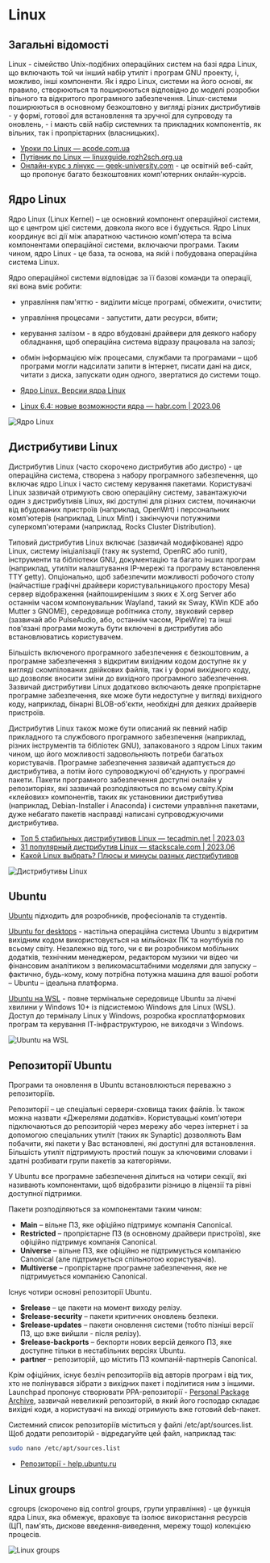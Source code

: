 # Linux

## Загальні відомості

Linux - сімейство Unix-подібних операційних систем на базі ядра Linux, що включають той чи інший набір утиліт і програм GNU проекту, і, можливо, інші компоненти. Як і ядро Linux, системи на його основі, як правило, створюються та поширюються відповідно до моделі розробки вільного та відкритого програмного забезпечення. Linux-системи поширюються в основному безкоштовно у вигляді різних дистрибутивів - у формі, готової для встановлення та зручної для супроводу та оновлень, - і мають свій набір системних та прикладних компонентів, як вільних, так і пропрієтарних (власницьких).

- [Уроки по Linux — acode.com.ua](https://acode.com.ua/linux-lessons/)
- [Путівник по Linux — linuxguide.rozh2sch.org.ua](https://linuxguide.rozh2sch.org.ua/)
- [Онлайн-курс з лінукс — geek-university.com](https://geek-university.com/linux-online-course/) - це освітній веб-сайт, що пропонує багато безкоштовних комп'ютерних онлайн-курсів.

## Ядро Linux

Ядро Linux (Linux Kernel) – це основний компонент операційної системи, що є центром цієї системи, довкола якого все і будується. Ядро Linux координує всі дії між апаратною частиною комп'ютера та всіма компонентами операційної системи, включаючи програми. Таким чином, ядро Linux - це база, та основа, на якій і побудована операційна система Linux.

Ядро операційної системи відповідає за її базові команди та операції, які вона вміє робити:

- управління пам'яттю - виділити місце програмі, обмежити, очистити;
- управління процесами - запустити, дати ресурси, вбити;
- керування залізом - в ядро вбудовані драйвери для деякого набору обладнання, щоб  операційна система відразу працювала на залозі;
- обмін інформацією між процесами, службами та програмами – щоб програми могли надсилати запити в інтернет, писати дані на диск, читати з диска, запускати один одного, звертатися до системи тощо.

- [Ядро Linux. Версии ядра Linux](https://ravesli.com/linux-kernel/)
- [Linux 6.4: новые возможности ядра — habr.com | 2023.06](https://habr.com/ru/companies/selectel/articles/744356/)

![Ядро Linux](./assets/linux.kernel.png)

## Дистрибутиви Linux

Дистрибутив Linux (часто скорочено дистрибутив або дистро) - це операційна система, створена з набору програмного забезпечення, що включає ядро Linux і часто систему керування пакетами. Користувачі Linux зазвичай отримують свою операційну систему, завантажуючи один з дистрибутивів Linux, які доступні для різних систем, починаючи від вбудованих пристроїв (наприклад, OpenWrt) і персональних комп'ютерів (наприклад, Linux Mint) і закінчуючи потужними суперкомп'ютерами (наприклад, Rocks Cluster Distribution).

Типовий дистрибутив Linux включає (зазвичай модифіковане) ядро Linux, систему ініціалізації (таку як systemd, OpenRC або runit), інструменти та бібліотеки GNU, документацію та багато інших програм (наприклад, утиліти налаштування IP-мережі та програму встановлення TTY getty). Опціонально, щоб забезпечити можливості робочого столу (найчастіше графічні драйвери користувальницького простору Mesa) сервер відображення (найпоширенішим з яких є X.org Server або останнім часом компонувальник Wayland, такий як Sway, KWin KDE або Mutter з GNOME), середовище робітника столу, звуковий сервер (зазвичай або PulseAudio, або, останнім часом, PipeWire) та інші пов'язані програми можуть бути включені в дистрибутив або встановлюватись користувачем.

Більшість включеного програмного забезпечення є безкоштовним, а програмне забезпечення з відкритим вихідним кодом доступне як у вигляді скомпілованих двійкових файлів, так і у формі вихідного коду, що дозволяє вносити зміни до вихідного програмного забезпечення. Зазвичай дистрибутиви Linux додатково включають деяке пропрієтарне програмне забезпечення, яке може бути недоступне у вигляді вихідного коду, наприклад, бінарні BLOB-об'єкти, необхідні для деяких драйверів пристроїв.

Дистрибутив Linux також може бути описаний як певний набір прикладного та службового програмного забезпечення (наприклад, різних інструментів та бібліотек GNU), запакованого з ядром Linux таким чином, що його можливості задовольняють потреби багатьох користувачів. Програмне забезпечення зазвичай адаптується до дистрибутива, а потім його супроводжуючі об'єднують у програмні пакети. Пакети програмного забезпечення доступні онлайн у репозиторіях, які зазвичай розподіляються по всьому світу.Крім «клейових» компонентів, таких як установники дистрибутива (наприклад, Debian-Installer і Anaconda) і системи управління пакетами, дуже небагато пакетів насправді написані супроводжуючими дистрибутива.

- [Топ 5 стабильных дистрибутивов Linux — tecadmin.net | 2023.03](https://tecadmin.net/best-stable-linux-distributions/)
- [31 популярный дистрибутив Linux — stackscale.com | 2023.06](https://www.stackscale.com/blog/popular-linux-distributions/)
- [Какой Linux выбрать? Плюсы и минусы разных дистрибутивов](https://pc.ru/articles/best-linux-distros)

![Дистрибутивы Linux](./assets/linux.distro.png)

## Ubuntu

[Ubuntu](https://ubuntu.com/) підходить для розробників, професіоналів та студентів.

[Ubuntu for desktops](https://ubuntu.com/desktop) - настільна операційна система Ubuntu з відкритим вихідним кодом використовується на мільйонах ПК та ноутбуків по всьому світу. Незалежно від того, чи є ви розробником мобільних додатків, технічним менеджером, редактором музики чи відео чи фінансовим аналітиком з великомасштабними моделями для запуску – фактично, будь-кому, кому потрібна потужна машина для вашої роботи – Ubuntu – ідеальна платформа.

[Ubuntu на WSL](https://ubuntu.com/wsl) - повне термінальне середовище Ubuntu за лічені хвилини у Windows 10+ із підсистемою Windows для Linux (WSL). Доступ до терміналу Linux у Windows, розробка кросплатформових програм та керування ІТ-інфраструктурою, не виходячи з Windows.

![Ubuntu на WSL](./assets/linux.ubuntu-windows.png)

## Репозиторії Ubuntu

Програми та оновлення в Ubuntu встановлюються переважно з репозиторіїв.

Репозиторії – це спеціальні сервери-сховища таких файлів. Їх також можна назвати «Джерелями додатків». Користувацькі комп'ютери підключаються до репозиторій через мережу або через інтернет і за допомогою спеціальних утиліт (таких як Synaptic) дозволяють Вам побачити, які пакети у Вас встановлені, які доступні для встановлення. Більшість утиліт підтримують простий пошук за ключовими словами і здатні розбивати групи пакетів за категоріями.

У Ubuntu все програмне забезпечення ділиться на чотири секції, які називають компонентами, щоб відобразити різницю в ліцензії та рівні доступної підтримки.

Пакети розподіляються за компонентами таким чином:

- **Main** – вільне ПЗ, яке офіційно підтримує компанія Canonical.
- **Restricted** – пропрієтарне ПЗ (в основному драйвери пристроїв), яке офіційно підтримує компанія Canonical.
- **Universe** – вільне ПЗ, яке офіційно не підтримується компанією Canonical (але підтримується спільнотою користувачів).
- **Multiverse** – пропрієтарне програмне забезпечення, яке не підтримується компанією Canonical.

Існує чотири основні репозиторії Ubuntu.

- **$release** – це пакети на момент виходу релізу.
- **$release-security** – пакети критичних оновлень безпеки.
- **$release-updates** – пакети оновлення системи (тобто пізніші версії ПЗ, що вже вийшли - після релізу).
- **$release-backports** – бекпорти нових версій деякого ПЗ, яке доступне тільки в нестабільних версіях Ubuntu.
- **partner** – репозиторій, що містить ПЗ компаній-партнерів Canonical.

Крім офіційних, існує безліч репозиторіїв від авторів програм і від тих, хто не полінувався зібрати з вихідних пакет і поділитися ним з іншими. Launchpad пропонує створювати PPA-репозиторії - [Personal Package Archive](https://help.ubuntu.ru/wiki/ppa), зазвичай невеликий репозиторій, в який його господар складає вихідні коди, а користувачі на виході отримують вже готовий deb-пакет.

Системний список репозиторіїв міститься у файлі /etc/apt/sources.list. Щоб додати репозиторій - відредагуйте цей файл, наприклад так:

```bash
sudo nano /etc/apt/sources.list
```

- [Репозиторії - help.ubuntu.ru](https://help.ubuntu.ru/wiki/репозиторий)

## Linux groups

cgroups (скорочено від control groups, групи управління) - це функція ядра Linux, яка обмежує, враховує та ізолює використання ресурсів (ЦП, пам'ять, дискове введення-виведення, мережу тощо) колекцією процесів.

![Linux groups](./assets/linux-cgroups.jpg)

